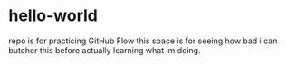 # hello-world
repo is for practicing GitHub Flow 
this space is for seeing how bad i can butcher this before actually learning what im doing. 
